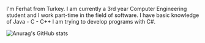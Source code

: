 I'm Ferhat from Turkey. I am currently a 3rd year Computer Engineering student and I work part-time in the field of software.
I have basic knowledge of Java - C - C++
I am trying to develop programs with C#.

![Anurag's GitHub stats](https://github-readme-stats.vercel.app/api?username=FerhatOzgrklc&show_icons=true&theme=transparent)
